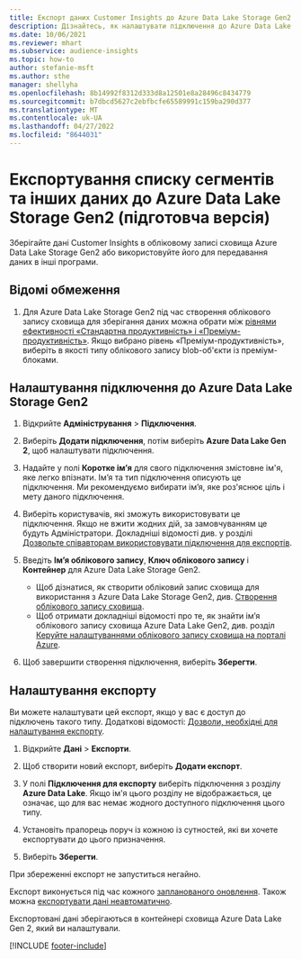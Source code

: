 ```yaml
---
title: Експорт даних Customer Insights до Azure Data Lake Storage Gen2
description: Дізнайтесь, як налаштувати підключення до Azure Data Lake Storage Gen2.
ms.date: 10/06/2021
ms.reviewer: mhart
ms.subservice: audience-insights
ms.topic: how-to
author: stefanie-msft
ms.author: sthe
manager: shellyha
ms.openlocfilehash: 8b14992f8312d333d8a12501e8a28496c8434779
ms.sourcegitcommit: b7dbcd5627c2ebfbcfe65589991c159ba290d377
ms.translationtype: MT
ms.contentlocale: uk-UA
ms.lasthandoff: 04/27/2022
ms.locfileid: "8644031"
---
```

# <a name="export-segment-list-and-other-data-to-azure-data-lake-storage-gen2-preview"></a>Експортування списку сегментів та інших даних до Azure Data Lake Storage Gen2 (підготовча версія)

Зберігайте дані Customer Insights в обліковому записі сховища Azure Data Lake Storage Gen2 або використовуйте його для передавання даних в інші програми.

## <a name="known-limitations"></a>Відомі обмеження

1. Для Azure Data Lake Storage Gen2 під час створення облікового запису сховища для зберігання даних можна обрати між [рівнями ефективності «Стандартна продуктивність» і «Преміум-продуктивність»](/azure/storage/blobs/create-data-lake-storage-account). Якщо вибрано рівень «Преміум-продуктивність», виберіть в якості типу облікового запису blob-об'єкти із преміум-блоками. 


## <a name="set-up-the-connection-to-azure-data-lake-storage-gen2"></a>Налаштування підключення до Azure Data Lake Storage Gen2 


1. Відкрийте **Адміністрування** > **Підключення**.

1. Виберіть **Додати підключення**, потім виберіть **Azure Data Lake Gen 2**, щоб налаштувати підключення.

1. Надайте у полі **Коротке ім’я** для свого підключення змістовне ім'я, яке легко впізнати. Ім’я та тип підключення описують це підключення. Ми рекомендуємо вибирати ім’я, яке роз'яснює ціль і мету даного підключення.

1. Виберіть користувачів, які зможуть використовувати це підключення. Якщо не вжити жодних дій, за замовчуванням це будуть Адміністратори. Докладніші відомості див. у розділі [Дозвольте співавторам використовувати підключення для експортів](connections.md#allow-contributors-to-use-a-connection-for-exports).

1. Введіть **Ім’я облікового запису**, **Ключ облікового запису** і **Контейнер** для Azure Data Lake Storage Gen2.
    - Щоб дізнатися, як створити обліковий запис сховища для використання з Azure Data Lake Storage Gen2, див. [Створення облікового запису сховища](/azure/storage/blobs/create-data-lake-storage-account). 
    - Щоб отримати докладніші відомості про те, як знайти ім’я облікового запису сховища Azure Data Lake Gen2, див. розділ [Керуйте налаштуваннями облікового запису сховища на порталі Azure](/azure/storage/common/storage-account-manage).

1. Щоб завершити створення підключення, виберіть **Зберегти**. 

## <a name="configure-an-export"></a>Налаштування експорту

Ви можете налаштувати цей експорт, якщо у вас є доступ до підключень такого типу. Додаткові відомості: [Дозволи, необхідні для налаштування експорту](export-destinations.md#set-up-a-new-export).

1. Відкрийте **Дані** > **Експорти**.

1. Щоб створити новий експорт, виберіть **Додати експорт**.

1. У полі **Підключення для експорту** виберіть підключення з розділу **Azure Data Lake**. Якщо ім'я цього розділу не відображається, це означає, що для вас немає жодного доступного підключення цього типу.

1. Установіть прапорець поруч із кожною із сутностей, які ви хочете експортувати до цього призначення.

1. Виберіть **Зберегти**.

При збереженні експорт не запуститься негайно.

Експорт виконується під час кожного [запланованого оновлення](system.md#schedule-tab). Також можна [експортувати дані неавтоматично](export-destinations.md#run-exports-on-demand). 

Експортовані дані зберігаються в контейнері сховища Azure Data Lake Gen 2, який ви налаштували. 

[!INCLUDE [footer-include](includes/footer-banner.md)]
